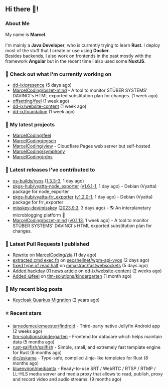 ## Hi there 👋!




### About Me

My name is **Marcel**.
<br><br>
I'm mainly a **Java Developer**, who is currently trying to learn **Rust**. I deploy most of the stuff that I create or use using **Docker**.
<br>
Besides backends, I also work on frontends in the past mostly with the framework **Angular** but in the recent time I also used some **NuxtJS**. 



### 👷 Check out what I'm currently working on

- [dd-ix/presence](https://github.com/dd-ix/presence) (5 days ago)
- [MarcelCoding/bszet-mind](https://github.com/MarcelCoding/bszet-mind) - A tool to monitor STÜBER SYSTEMS&#39; DAVINCI&#39;s HTML exported substitution plan for changes. (1 week ago)
- [offsetting/feel](https://github.com/offsetting/feel) (1 week ago)
- [dd-ix/website-content](https://github.com/dd-ix/website-content) (1 week ago)
- [dd-ix/foundation](https://github.com/dd-ix/foundation) (1 week ago)

### 🌱 My latest projects

- [MarcelCoding/feel](https://github.com/MarcelCoding/feel)
- [MarcelCoding/egsch](https://github.com/MarcelCoding/egsch)
- [MarcelCoding/view](https://github.com/MarcelCoding/view) - Cloudflare Pages web server but self-hosted
- [MarcelCoding/symphony](https://github.com/MarcelCoding/symphony)
- [MarcelCoding/rdns](https://github.com/MarcelCoding/rdns)

### 🔭 Latest releases I've contributed to

- [os-builds/vyos](https://github.com/os-builds/vyos) ([1.3.3-3](https://github.com/os-builds/vyos/releases/tag/1.3.3-3), 1 day ago)
- [pkgs-hub/vyatta-node_exporter](https://github.com/pkgs-hub/vyatta-node_exporter) ([v1.6.1-1](https://github.com/pkgs-hub/vyatta-node_exporter/releases/tag/v1.6.1-1), 1 day ago) - Debian (Vyatta) package for node_exporter
- [pkgs-hub/vyatta-frr_exporter](https://github.com/pkgs-hub/vyatta-frr_exporter) ([v1.2.0-1](https://github.com/pkgs-hub/vyatta-frr_exporter/releases/tag/v1.2.0-1), 1 day ago) - Debian (Vyatta) package for frr_exporter
- [misskey-dev/misskey](https://github.com/misskey-dev/misskey) ([2023.9.3](https://github.com/misskey-dev/misskey/releases/tag/2023.9.3), 3 days ago) - 🌎 An interplanetary microblogging platform 🚀
- [MarcelCoding/bszet-mind](https://github.com/MarcelCoding/bszet-mind) ([v0.1.13](https://github.com/MarcelCoding/bszet-mind/releases/tag/v0.1.13), 1 week ago) - A tool to monitor STÜBER SYSTEMS&#39; DAVINCI&#39;s HTML exported substitution plan for changes.

### 🔨 Latest Pull Requests I published

- [Rewrite](https://github.com/MarcelCoding/zia/pull/105) on [MarcelCoding/zia](https://github.com/MarcelCoding/zia) (1 day ago)
- [extracted cmd exec fn](https://github.com/secshellnet/wpm-api-vyos/pull/1) on [secshellnet/wpm-api-vyos](https://github.com/secshellnet/wpm-api-vyos) (2 days ago)
- [fixed type of read half](https://github.com/mmastrac/fastwebsockets/pull/1) on [mmastrac/fastwebsockets](https://github.com/mmastrac/fastwebsockets) (5 days ago)
- [Added hackday 01 news article](https://github.com/dd-ix/website-content/pull/5) on [dd-ix/website-content](https://github.com/dd-ix/website-content) (2 weeks ago)
- [Added @feel](https://github.com/tlm-solutions/kindergarten/pull/14) on [tlm-solutions/kindergarten](https://github.com/tlm-solutions/kindergarten) (1 month ago)

### 📜 My recent blog posts

- [Keycloak Quarkus Migration](https://m4rc3l.de/blog/keycloak-quarkus-migration) (2 years ago)

### ⭐ Recent stars

- [jarnedemeulemeester/findroid](https://github.com/jarnedemeulemeester/findroid) - Third-party native Jellyfin Android app (2 weeks ago)
- [tlm-solutions/kindergarten](https://github.com/tlm-solutions/kindergarten) - Frontend for datacare which helps maintain data  (5 months ago)
- [rust-sailfish/sailfish](https://github.com/rust-sailfish/sailfish) - Simple, small, and extremely fast template engine for Rust (8 months ago)
- [djc/askama](https://github.com/djc/askama) - Type-safe, compiled Jinja-like templates for Rust (8 months ago)
- [bluenviron/mediamtx](https://github.com/bluenviron/mediamtx) - Ready-to-use SRT / WebRTC / RTSP / RTMP / LL-HLS media server and media proxy that allows to read, publish, proxy and record video and audio streams. (9 months ago)
